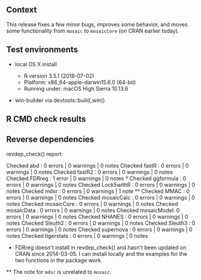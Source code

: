 ## Context

This release fixes a few minor bugs, improves some behavior, and moves some functionality
from `mosaic` to `mosaicCore` (on CRAN earlier today).


## Test environments

* local OS X install 
  * R version 3.5.1 (2018-07-02)
  * Platform: x86_64-apple-darwin15.6.0 (64-bit)
  * Running under: macOS High Sierra 10.13.6
  
* win-builder via devtools::build_win()


## R CMD check results


## Reverse dependencies

revdep_check() report:

Checked abd        : 0 errors | 0 warnings | 0 notes
Checked fastR      : 0 errors | 0 warnings | 0 notes
Checked fastR2     : 0 errors | 0 warnings | 0 notes
Checked FDRreg     : 1 error  | 0 warnings | 0 notes *
Checked ggformula  : 0 errors | 0 warnings | 0 notes
Checked Lock5withR : 0 errors | 0 warnings | 0 notes
Checked mdsr       : 0 errors | 0 warnings | 1 note  **
Checked MMAC       : 0 errors | 0 warnings | 0 notes
Checked mosaicCalc : 0 errors | 0 warnings | 0 notes
Checked mosaicCore : 0 errors | 0 warnings | 0 notes
Checked mosaicData : 0 errors | 0 warnings | 0 notes
Checked mosaicModel: 0 errors | 0 warnings | 0 notes
Checked NHANES     : 0 errors | 0 warnings | 0 notes
Checked Sleuth2    : 0 errors | 0 warnings | 0 notes
Checked Sleuth3    : 0 errors | 0 warnings | 0 notes
Checked supernova  : 0 errors | 0 warnings | 0 notes
Checked tigerstats : 0 errors | 0 warnings | 0 notes



* FDRreg doesn't install in revdep_check() and hasn't been updated on CRAN since
2014-03-05.  I can install locally and the examples for the two functions in
the package work.

** The note for `mdsr` is unrelated to `mosaic`.

